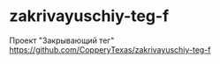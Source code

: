 # zakrivayuschiy-teg-f
Проект "Закрывающий тег"
https://github.com/CopperyTexas/zakrivayuschiy-teg-f
